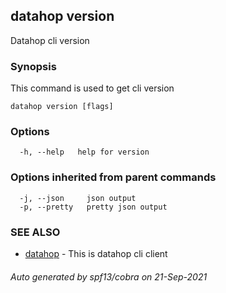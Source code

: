 <style>
  .md-typeset h1,
  .md-content__button {
    display: none;
  }
</style>

## datahop version

Datahop cli version

### Synopsis


This command is used to get cli version


```
datahop version [flags]
```

### Options

```
  -h, --help   help for version
```

### Options inherited from parent commands

```
  -j, --json     json output
  -p, --pretty   pretty json output
```

### SEE ALSO

* [datahop](datahop.md)	 - This is datahop cli client

###### Auto generated by spf13/cobra on 21-Sep-2021
